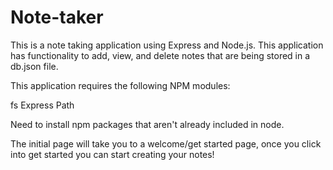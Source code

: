 # Note-taker

This is a note taking application using Express and Node.js. This application has functionality to add, view, and delete notes that are being stored in a db.json file.

This application requires the following NPM modules:

fs
Express
Path


Need to install npm packages that aren't already included in node.

The initial page will take you to a welcome/get started page, once you click into get started you can start creating your notes!
